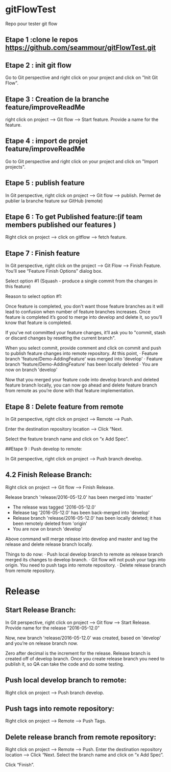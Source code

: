 # gitFlowTest
Repo pour tester git flow

## Etape 1 :clone le repos https://github.com/seammour/gitFlowTest.git
## Etape 2 : init git flow
Go to Git perspective and right click on your project and click on "Init Git Flow".
## Etape 3 : Creation de la branche feature/improveReadMe
right click on project --> Git flow --> Start feature. Provide a name for the feature.
## Etape 4 : import de projet feature/improveReadMe
Go to Git perspective and right click on your project and click on "Import projects".
## Etape 5 : publish  feature 
In Git perspective, right click on project --> Git flow --> publish.
Permet de publier la branche feature sur GitHub (remote) 
## Etape 6 : To get Published feature:(if team members published our features )
Right click on project --> click on gitflow --> fetch feature.
## Etape 7 : Finish feature 
In Git perspective, right click on the project --> Git Flow --> Finish Feature. You’ll see “Feature Finish Options” dialog box.

Select option #1 (Squash - produce a single commit from the changes in this feature)

Reason to select option #1:

Once feature is completed, you don't want those feature branches as it will lead to confusion when number of feature branches increases. Once feature is completed it’s good to merge into develop and delete it, so you’ll know that feature is completed.

If you’ve not committed your feature changes, it’ll ask you to "commit, stash or discard changes by resetting the current branch". 

When you select commit, provide comment and click on commit and push to publish feature changes into remote repository. At this point,
·        Feature branch 'feature/Demo-AddingFeature' was merged into 'develop'
·        Feature branch 'feature/Demo-AddingFeature' has been locally deleted
·        You are now on branch 'develop'

Now that you merged your feature code into develop branch and deleted feature branch locally, you can now go ahead and delete feature branch from remote as you’re done with that feature implementation.

## Etape 8 : Delete feature from remote
In Git perspective, right click on project --> Remote --> Push.

Enter the destination repository location --> Click “Next.

Select the feature branch name and click on “x Add Spec”. 

##Etape 9 : Push develop to remote:

In Git perspective, right click on project --> Push branch develop.

## 4.2 Finish Release Branch:

Right click on project --> Git flow --> Finish Release.

Release branch 'release/2016-05-12.0' has been merged into 'master'
- The release was tagged '2016-05-12.0'
- Release tag '2016-05-12.0' has been back-merged into 'develop'
- Release branch 'release/2016-05-12.0' has been locally deleted; it has been remotely deleted from 'origin'
- You are now on branch 'develop'

Above command will merge release into develop and master and tag the release and delete release branch locally.

Things to do now:
·        Push local develop branch to remote as release branch merged its changes to develop branch.
·        Git flow will not push your tags into origin. You need to push tags into remote repository.
·        Delete release branch from remote repository.

# Release 
## Start Release Branch:

In Git perspective, right click on project --> Git flow --> Start Release. Provide name for the release “2016-05-12.0”


Now, new branch 'release/2016-05-12.0' was created, based on 'develop' and you’re on release branch now.

Zero after decimal is the increment for the release. Release branch is created off of develop branch. Once you create release branch you need to publish it, so QA can take the code and do some testing.

## Push local develop branch to remote:
Right click on project --> Push branch develop.

## Push tags into remote repository:
Right click on project --> Remote --> Push Tags.

## Delete release branch from remote repository:
Right click on project --> Remote --> Push.
Enter the destination repository location --> Click “Next.
Select the branch name and click on “x Add Spec”.



Click “Finish”.
